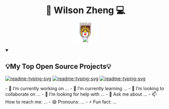 <div align="center">
  <h1 style="margin-bottom: -10px;">🎿 Wilson Zheng 💻</h1>
</div>

<p align="center" style="margin-bottom: -15px;">
  <!-- Typing SVG by DenverCoder1 - https://github.com/DenverCoder1/readme-typing-svg -->
  <a href="https://github.com/wjz224">
    <img src="https://readme-typing-svg.demolab.com/?lines=Full%20stack%20web%20and%20app%20developer;Always%20excited%20to%20learn%20new%20things%20😎&font=Fira%20Code&center=true&width=500&height=45&color=007acc&vCenter=true&pause=1000&size=22" />
  </a>
</p>

<p align="center" style="margin-top: -25px; margin-bottom: -15px;">
  <img src="https://raw.githubusercontent.com/wjz224/wjz224/main/LehighLogo.jpg" alt="Lehigh Logo" height="80">
</p>

<p align="center" style="margin-top: -25px;">
  <a href="https://github.com/wjz224">
    <img src="https://readme-typing-svg.demolab.com/?lines=Lehigh%20Graduate%20-%20B.S.%20in%20Computer%20Science&font=Fira%20Code&center=true&width=800&height=45&color=007acc&vCenter=true&pause=1000&size=22" />
  </a>
</p>

<details open> 
  <summary><h2>💡My Top Open Source Projects💡</h2></summary>
<p align = "left">
  <a href="https://github.com/wjz224/FindCamps"><img width="278" src="https://denvercoder1-github-readme-stats.vercel.app/api/pin/?username=wjz224&repo=FindCamps&theme=react&bg_color=1F222E&title_color=F85D7F&hide_border=true&icon_color=F8D866&show_icons=false" alt="readme-typing-svg"></a>
  <a href="https://github.com/wjz224/Health-Map"><img width="278" src="https://denvercoder1-github-readme-stats.vercel.app/api/pin/?username=wjz224&repo=Health-Map&theme=react&bg_color=1F222E&title_color=F85D7F&hide_border=true&icon_color=F8D866&show_icons=false" alt="readme-typing-svg"></a>
  <a href="https://github.com/wjz224/Lutron-Capstone-Project"><img width="278" src="https://denvercoder1-github-readme-stats.vercel.app/api/pin/?username=wjz224&repo=Lutron-Capstone-Project&theme=react&bg_color=1F222E&title_color=F85D7F&hide_border=true&icon_color=F8D866&show_icons=false" alt="readme-typing-svg"></a>
</p>
- 🔭 I’m currently working on ...
- 🌱 I’m currently learning ...
- 👯 I’m looking to collaborate on ...
- 🤔 I’m looking for help with ...
- 💬 Ask me about ...
- 📫 How to reach me: ...
- 😄 Pronouns: ...
- ⚡ Fun fact: ...
